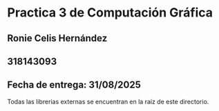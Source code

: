 # Practica 3 de Computación Gráfica
## Ronie Celis Hernández
## 318143093
## Fecha de entrega: 31/08/2025

Todas las librerias externas se encuentran en la raíz de este directorio.


